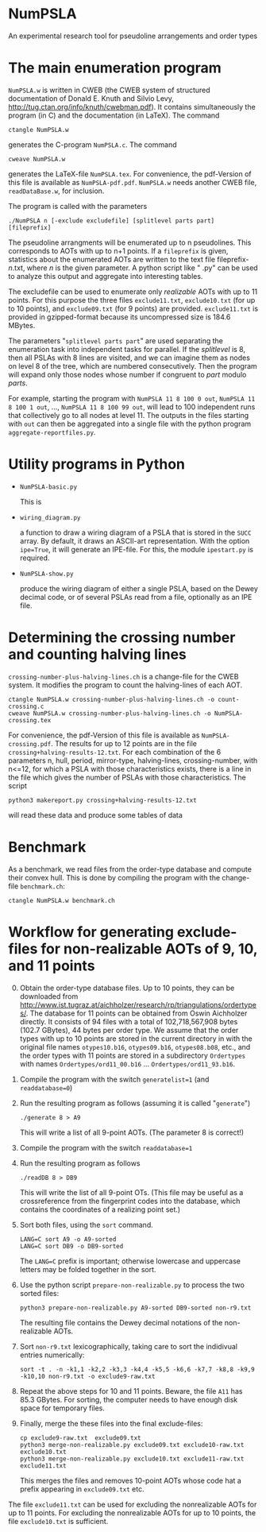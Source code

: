# NumPSLA
An experimental research tool for pseudoline arrangements and order types

# The main enumeration program
`NumPSLA.w` is written in CWEB (the CWEB system of structured documentation of Donald E. Knuth and Silvio Levy,
http://tug.ctan.org/info/knuth/cwebman.pdf).
It contains simultaneously the program (in C) and the documentation (in LaTeX). The command
```
ctangle NumPSLA.w
```
generates the C-program `NumPSLA.c`. The command
```
cweave NumPSLA.w
```
generates the LaTeX-file `NumPSLA.tex`.
For convenience, the pdf-Version of this file is available as `NumPSLA-pdf.pdf`. `NumPSLA.w` needs another CWEB file, `readDataBase.w`, for inclusion.

The program is called with the parameters
```
./NumPSLA n [-exclude excludefile] [splitlevel parts part] [fileprefix]
```
The pseudoline arrangments will be enumerated up to n pseudolines.
This corresponds to AOTs with up to n+1 points.
If a `fileprefix` is given, statistics about the enumerated AOTs are
written to the text file fileprefix-*n*.txt, where *n* is the given parameter.
A python script like "  .py" can be used to analyze this output and
aggregate into interesting tables.

The excludefile can be used to enumerate only _realizable_ AOTs with up to
11 points. For this purpose the three files
`exclude11.txt`, `exclude10.txt` (for up to 10 points), and `exclude09.txt` (for 9 points) are provided.
`exclude11.txt` is provided in gzipped-format because its uncompressed size is 184.6 MBytes.

The parameters "`splitlevel parts part`" are used separating the enumeration task
into independent tasks for parallel. If the _splitlevel_ is 8, then all
PSLAs with 8 lines are visited, and we can imagine them as nodes on level 8 of
the tree, which are numbered consecutively.
Then the program will expand only those nodes whose number if congruent to _part_ modulo _parts_.

For example, starting the program with `NumPSLA 11 8 100 0 out`, `NumPSLA 11 8 100 1 out`, ..., `NumPSLA 11 8 100 99 out`, 
will lead to 100 independent runs that collectively go to all nodes at level 11.
The outputs in the files starting with `out` can then be aggregated into a single file
with the python program `aggregate-reportfiles.py`.

# Utility programs in Python

+ `NumPSLA-basic.py`
  
  This is

+ `wiring_diagram.py`

  a function to draw a wiring diagram of a PSLA that is stored in the `SUCC` array.
  By default, it draws an ASCII-art representation. With the option `ipe=True`,
  it will generate an IPE-file. For this, the module `ipestart.py` is required.

+ `NumPSLA-show.py`

  produce the wiring diagram of either a single PSLA, based on the Dewey decimal code,
  or of several PSLAs read from a file, optionally as an IPE file.

# Determining the crossing number and counting halving lines
`crossing-number-plus-halving-lines.ch` is a change-file for the CWEB system. It modifies the program
to count the halving-lines of each AOT.
```
ctangle NumPSLA.w crossing-number-plus-halving-lines.ch -o count-crossing.c
cweave NumPSLA.w crossing-number-plus-halving-lines.ch -o NumPSLA-crossing.tex
```
For convenience, the pdf-Version of this file is available as `NumPSLA-crossing.pdf`.
The results for up to 12 points are in the file `crossing+halving-results-12.txt`.
For each combination of the 6 parameters
n, hull, period, mirror-type, halving-lines, crossing-number,
with n<=12, for which a PSLA with those characteristics exists,
there is a line in the file which gives the number of PSLAs with those characteristics.
The script
```
python3 makereport.py crossing+halving-results-12.txt
```
will read these data and produce some tables of data

# Benchmark
As a benchmark, we read files from the order-type database and compute their convex hull.
This is done by compiling the program with the change-file `benchmark.ch`:
```
ctangle NumPSLA.w benchmark.ch
```

# Workflow for generating exclude-files for non-realizable AOTs of 9, 10, and 11 points

0. Obtain the order-type database files. Up to 10 points, they can be downloaded from
   http://www.ist.tugraz.at/aichholzer/research/rp/triangulations/ordertypes/.
   The database for 11 points can be obtained from Oswin Aichholzer directly.
   It consists of 94 files with a total of 102,718,567,908 bytes (102.7 GBytes),
   44 bytes per order type.
   We assume that the order types with up to 10 points are stored in the
   current directory in with the original file names
   `otypes10.b16`, `otypes09.b16`, `otypes08.b08`, etc.,
   and the order types with 11 points are stored 
   in a subdirectory `Ordertypes` with names
   `Ordertypes/ord11_00.b16` ... `Ordertypes/ord11_93.b16`.
2. Compile the program with the switch `generatelist=1` (and `readdatabase=0`)
3. Run the resulting program as follows (assuming it is called "`generate`")
   ```
   ./generate 8 > A9
   ```
   This will write a list of all 9-point AOTs. (The parameter 8 is correct!)

4. Compile the program with the switch `readdatabase=1`
5. Run the resulting program as follows
   ```
   ./readDB 8 > DB9
   ```
   This will write the list of all 9-point OTs. (This file may be useful as a
   crossreference from the fingerprint codes into the database, which
   contains the coordinates of a realizing point set.)

4. Sort both files, using the `sort` command.
   ```
   LANG=C sort A9 -o A9-sorted 
   LANG=C sort DB9 -o DB9-sorted 
   ```
   The `LANG=C` prefix is important; otherwise lowercase and uppercase letters may be folded together in the sort.
6. Use the python script `prepare-non-realizable.py` to process the two sorted files:
   ```
   python3 prepare-non-realizable.py A9-sorted DB9-sorted non-r9.txt
   ```
   The resulting file contains the Dewey decimal notations of the non-realizable AOTs.

7. Sort `non-r9.txt` lexicographically, taking care to sort the indidivual entries numerically:
   ```
   sort -t . -n -k1,1 -k2,2 -k3,3 -k4,4 -k5,5 -k6,6 -k7,7 -k8,8 -k9,9 -k10,10 non-r9.txt -o exclude9-raw.txt
   ```
8. Repeat the above steps for 10 and 11 points. Beware, the file `A11` has 85.3 GBytes. For sorting, the computer
   needs to have enough disk space for temporary files.
9. Finally, merge the these files into the final exclude-files:
   ```
   cp exclude9-raw.txt  exclude09.txt
   python3 merge-non-realizable.py exclude09.txt exclude10-raw.txt exclude10.txt
   python3 merge-non-realizable.py exclude10.txt exclude11-raw.txt exclude11.txt
   ```
   This merges the files and removes 10-point AOTs whose code hat a prefix appearing
   in `exclude09.txt` etc.

The file `exclude11.txt` can be used for excluding the nonrealizable AOTs for up to 11 points.
For excluding the nonrealizable AOTs for up to 10 points, the file `exclude10.txt` is sufficient.
